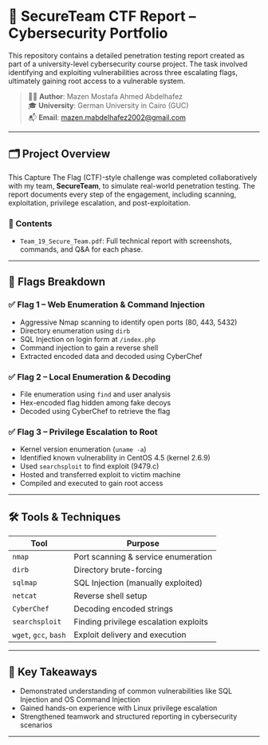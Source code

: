 # 🔐 SecureTeam CTF Report – Cybersecurity Portfolio

This repository contains a detailed penetration testing report created as part of a university-level cybersecurity course project. The task involved identifying and exploiting vulnerabilities across three escalating flags, ultimately gaining root access to a vulnerable system.

> 🧑‍💻 **Author**: Mazen Mostafa Ahmed Abdelhafez  
> 🎓 **University**: German University in Cairo (GUC)  
> 📬 **Email**: mazen.mabdelhafez2002@gmail.com

---

## 🗂️ Project Overview

This Capture The Flag (CTF)-style challenge was completed collaboratively with my team, **SecureTeam**, to simulate real-world penetration testing. The report documents every step of the engagement, including scanning, exploitation, privilege escalation, and post-exploitation.

### 🔎 Contents
- `Team_19_Secure_Team.pdf`: Full technical report with screenshots, commands, and Q&A for each phase.

---

## 🚩 Flags Breakdown

### ✅ Flag 1 – Web Enumeration & Command Injection
- Aggressive Nmap scanning to identify open ports (80, 443, 5432)
- Directory enumeration using `dirb`
- SQL Injection on login form at `/index.php`
- Command injection to gain a reverse shell
- Extracted encoded data and decoded using CyberChef

### ✅ Flag 2 – Local Enumeration & Decoding
- File enumeration using `find` and user analysis
- Hex-encoded flag hidden among fake decoys
- Decoded using CyberChef to retrieve the flag

### ✅ Flag 3 – Privilege Escalation to Root
- Kernel version enumeration (`uname -a`)
- Identified known vulnerability in CentOS 4.5 (kernel 2.6.9)
- Used `searchsploit` to find exploit (9479.c)
- Hosted and transferred exploit to victim machine
- Compiled and executed to gain root access

---

## 🛠️ Tools & Techniques

| Tool        | Purpose                              |
|-------------|--------------------------------------|
| `nmap`      | Port scanning & service enumeration  |
| `dirb`      | Directory brute-forcing              |
| `sqlmap`    | SQL Injection (manually exploited)   |
| `netcat`    | Reverse shell setup                  |
| `CyberChef` | Decoding encoded strings             |
| `searchsploit` | Finding privilege escalation exploits |
| `wget`, `gcc`, `bash` | Exploit delivery and execution |

---

## 📌 Key Takeaways

- Demonstrated understanding of common vulnerabilities like SQL Injection and OS Command Injection
- Gained hands-on experience with Linux privilege escalation
- Strengthened teamwork and structured reporting in cybersecurity scenarios

---


